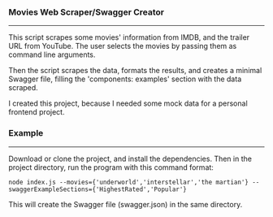 ### Movies Web Scraper/Swagger Creator
***

This script scrapes some movies' information from IMDB, and the trailer URL from YouTube. The user selects the movies by passing them as command line arguments.

Then the script scrapes the data, formats the results, and creates a minimal Swagger file, filling the 'components: examples' section with the data scraped.

I created this project, because I needed some mock data for a personal frontend project. 


### Example
***
Download or clone the project, and install the dependencies. Then in the project directory, run the program with this command format:

```
node index.js --movies={'underworld','interstellar','the martian'} --swaggerExampleSections={'HighestRated','Popular'}
```

This will create the Swagger file (swagger.json) in the same directory.
